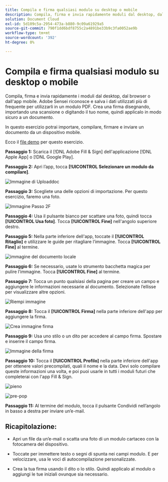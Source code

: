 ```yaml
---
title: Compila e firma qualsiasi modulo su desktop o mobile
description: Compila, firma e invia rapidamente moduli dal desktop, dal browser o dall'app mobile
solution: Document Cloud
exl-id: 5d109c5a-2954-473a-b880-9c09a61929a5
source-git-commit: 790f1dd6bdf8755c2a4891be33b9c3fa0052ae9b
workflow-type: tm+mt
source-wordcount: '392'
ht-degree: 0%

---
```


# Compila e firma qualsiasi modulo su desktop o mobile

Compila, firma e invia rapidamente i moduli dal desktop, dal browser o dall&#39;app mobile. Adobe Sensei riconosce e salva i dati utilizzati più di frequente per utilizzarli in un modulo PDF. Crea una firma disegnando, importando una scansione o digitando il tuo nome, quindi applicalo in modo sicuro a un documento.

In questo esercizio potrai importare, compilare, firmare e inviare un documento da un dispositivo mobile.

Ecco il [file demo](assets/03_FillSignScan.zip) per questo esercizio.

**Passaggio 1:** Scarica il [!DNL Adobe Fill & Sign] dell&#39;applicazione [!DNL Apple App] o [!DNL Google Play].

**Passaggio 2:** Apri l’app, tocca **[!UICONTROL Selezionare un modulo da compilare]**.

![Immagine di Uploaddoc](assets/mobilescan.jpg)

**Passaggio 3:** Scegliete una delle opzioni di importazione. Per questo esercizio, faremo una foto.

![Immagine Passo 2F](assets/Step2F.jpg)

**Passaggio 4:** Usa il pulsante bianco per scattare una foto, quindi tocca **[!UICONTROL Usa foto]**. Tocca **[!UICONTROL Fine]** nell&#39;angolo superiore destro.

**Passaggio 5:** Nella parte inferiore dell&#39;app, toccate il **[!UICONTROL Ritaglio]** e utilizzare le guide per ritagliare l’immagine. Tocca **[!UICONTROL Fine]** al termine.

![immagine del documento locale](assets/localdoc.jpg)

**Passaggio 6:** Se necessario, usate lo strumento bacchetta magica per pulire l’immagine. Tocca **[!UICONTROL Fine]** al termine.

**Passaggio 7:** Tocca un punto qualsiasi della pagina per creare un campo e aggiungere le informazioni necessarie al documento. Selezionate l’ellisse per visualizzare altre opzioni.

![Riempi immagine](assets/fill.jpg)


**Passaggio 8:** Tocca il **[!UICONTROL Firma]** nella parte inferiore dell&#39;app per aggiungere la firma.

![Crea immagine firma](assets/createsign.jpg)

**Passaggio 9:** Usa uno stilo o un dito per accedere al campo firma. Spostare e inserire il campo firma.

![Immagine della firma](assets/sign.jpg)

**Passaggio 10:** Tocca il **[!UICONTROL Profilo]** nella parte inferiore dell&#39;app per ottenere valori precompilati, quali il nome e la data. Devi solo compilare queste informazioni una volta, e poi puoi usarle in tutti i moduli futuri che completerai con l&#39;app Fill &amp; Sign.

![pieno](assets/filled.jpg)

![pre-pop](assets/prepop.jpg)

**Passaggio 11:** Al termine del modulo, tocca il pulsante Condividi nell’angolo in basso a destra per inviare un’e-mail.

## Ricapitolazione:

* Apri un file da un’e-mail o scatta una foto di un modulo cartaceo con la fotocamera del dispositivo.

* Toccate per immettere testo o segni di spunta nei campi modulo. E per velocizzare, usa le voci di autocompilazione personalizzate.

* Crea la tua firma usando il dito o lo stilo. Quindi applicalo al modulo o aggiungi le tue iniziali ovunque sia necessario.
